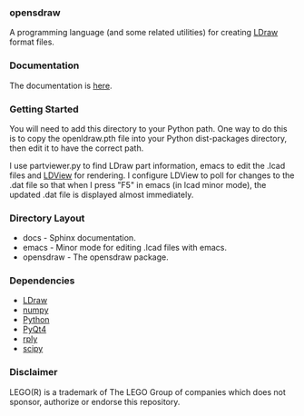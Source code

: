 ### opensdraw ###
A programming language (and some related utilities) for creating [LDraw](http://www.ldraw.org) format files.

### Documentation ###
The documentation is [here](http://HazenBabcock.github.io/opensdraw).

### Getting Started ###
You will need to add this directory to your Python path. One way to do this is to copy the openldraw.pth file into your Python dist-packages directory, then edit it to have the correct path.

I use partviewer.py to find LDraw part information, emacs to edit the .lcad files and [LDView](http://ldview.sourceforge.net/) for rendering. I configure LDView to poll for changes to the .dat file so that when I press "F5" in emacs (in lcad minor mode), the updated .dat file is displayed almost immediately.

### Directory Layout ###
* docs - Sphinx documentation.
* emacs - Minor mode for editing .lcad files with emacs.
* opensdraw - The opensdraw package.

### Dependencies ###
* [LDraw](http://www.ldraw.org)
* [numpy](http://www.numpy.org)
* [Python](https://www.python.org/)
* [PyQt4](http://www.riverbankcomputing.com/software/pyqt/intro)
* [rply](https://github.com/alex/rply)
* [scipy](http://www.scipy.org)

### Disclaimer ###
LEGO(R) is a trademark of The LEGO Group of companies which does not sponsor, authorize or endorse this repository.
